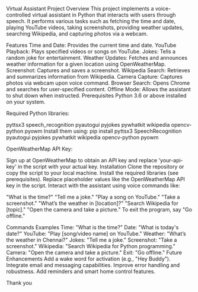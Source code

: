 Virtual Assistant Project
Overview
This project implements a voice-controlled virtual assistant in Python that interacts with users through speech. It performs various tasks such as fetching the time and date, playing YouTube videos, taking screenshots, providing weather updates, searching Wikipedia, and capturing photos via a webcam.

Features
Time and Date: Provides the current time and date.
YouTube Playback: Plays specified videos or songs on YouTube.
Jokes: Tells a random joke for entertainment.
Weather Updates: Fetches and announces weather information for a given location using OpenWeatherMap.
Screenshot: Captures and saves a screenshot.
Wikipedia Search: Retrieves and summarizes information from Wikipedia.
Camera Capture: Captures photos via webcam upon voice command.
Browser Search: Opens Chrome and searches for user-specified content.
Offline Mode: Allows the assistant to shut down when instructed.
Prerequisites
Python 3.6 or above installed on your system.

Required Python libraries:

pyttsx3
speech_recognition
pyautogui
pyjokes
pywhatkit
wikipedia
opencv-python
pyowm
Install them using:
pip install pyttsx3 SpeechRecognition pyautogui pyjokes pywhatkit wikipedia opencv-python pyowm

OpenWeatherMap API Key:

Sign up at OpenWeatherMap to obtain an API key and replace 'your-api-key' in the script with your actual key.
Installation
Clone the repository or copy the script to your local machine.
Install the required libraries (see prerequisites).
Replace placeholder values like the OpenWeatherMap API key in the script.
Interact with the assistant using voice commands like:

"What is the time?"
"Tell me a joke."
"Play a song on YouTube."
"Take a screenshot."
"What’s the weather in [location]?"
"Search Wikipedia for [topic]."
"Open the camera and take a picture."
To exit the program, say "Go offline."

Commands Examples
Time: "What is the time?"
Date: "What is today's date?"
YouTube: "Play [song/video name] on YouTube."
Weather: "What’s the weather in Chennai?"
Jokes: "Tell me a joke."
Screenshot: "Take a screenshot."
Wikipedia: "Search Wikipedia for Python programming."
Camera: "Open the camera and take a picture."
Exit: "Go offline."
Future Enhancements
Add a wake word for activation (e.g., "Hey Buddy").
Integrate email and messaging capabilities.
Improve error handling and robustness.
Add reminders and smart home control features.

Thank you
